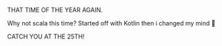 THAT TIME OF THE YEAR AGAIN.


Why not scala this time? Started off with Kotlin then i changed my mind :shrug:

CATCH YOU AT THE 25TH!